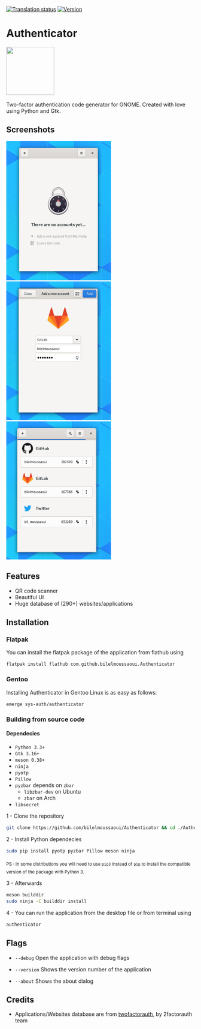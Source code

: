 [![Translation status](https://hosted.weblate.org/widgets/authenticator/-/svg-badge.svg)](https://hosted.weblate.org/engage/authenticator/?utm_source=widget) [![Version](https://img.shields.io/badge/version-0.2.1-green.svg)](https://github.com/bilelmoussaoui/Authenticator/releases)

# Authenticator
<img src="https://raw.githubusercontent.com/bilelmoussaoui/Authenticator/master/data/icons/hicolor/256x256/apps/com.github.bilelmoussaoui.Authenticator.png" width="128" height="128" />
<p>Two-factor authentication code generator for GNOME. Created with love using Python and Gtk.</p>

## Screenshots

<img src="data/screenshots/screenshot1.png" width="280" /> <img src="data/screenshots/screenshot2.png" width="280" /> <img src="data/screenshots/screenshot3.png" width="280" />

## Features

- QR code scanner
- Beautiful UI
- Huge database of (290+) websites/applications

## Installation

### Flatpak
You can install the flatpak package of the application from flathub using
```
flatpak install flathub com.github.bilelmoussaoui.Authenticator
```

### Gentoo
Installing Authenticator in Gentoo Linux is as easy as follows:
```
emerge sys-auth/authenticator
```

### Building from source code
#### Dependecies

- `Python 3.3+`
- `Gtk 3.16+`
- `meson 0.38+`
- `ninja`
- `pyotp`
- `Pillow`
- `pyzbar` depends on `zbar`
  - `libzbar-dev` on Ubuntu
  - `zbar` on Arch
- `libsecret`

1 - Clone the repository

```bash
git clone https://github.com/bilelmoussaoui/Authenticator && cd ./Authenticator
```

2 - Install Python dependecies

```bash
sudo pip install pyotp pyzbar Pillow meson ninja
```

<sub>PS : In some distributions you will need to use `pip3` instead of `pip` to install the compatible version of the package with Python 3.</sub> <br>

3 - Afterwards

```bash
meson builddir
sudo ninja -C builddir install
```

4 - You can run the application from the desktop file or from terminal using
```bash
authenticator
```

## Flags

- `--debug`
  Open the application with debug flags

- `--version`
  Shows the version number of the application

- `--about`
  Shows the about dialog



## Credits

- Applications/Websites database are from [twofactorauth](https://github.com/2factorauth/twofactorauth), by 2factorauth team
